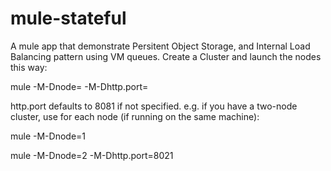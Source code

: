 # mule-stateful

A mule app that demonstrate Persitent Object Storage, and Internal Load Balancing pattern using VM queues.
Create a Cluster and launch the nodes this way:

mule -M-Dnode=<n> -M-Dhttp.port=<port>

http.port defaults to 8081 if not specified.
e.g. if you have a two-node cluster, use for each node (if running on the same machine):

mule -M-Dnode=1 

mule -M-Dnode=2 -M-Dhttp.port=8021
